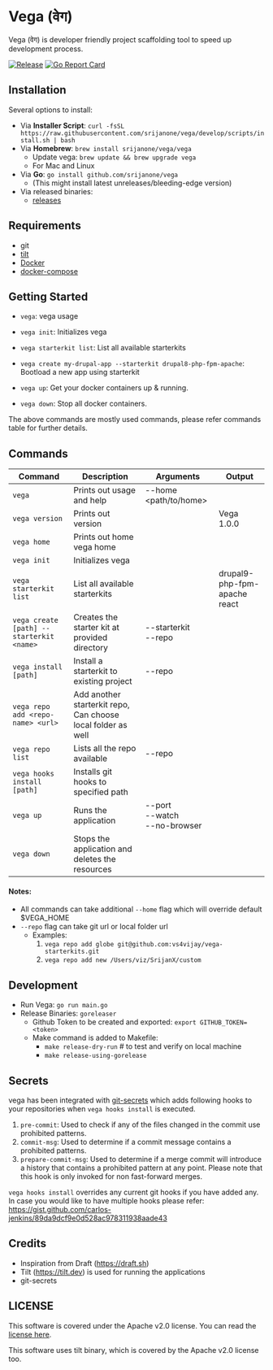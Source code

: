 # Vega (वेग)

Vega (वेग) is developer friendly project scaffolding tool to speed up development process.

[![Release](https://github.com/srijanone/vega/workflows/Release/badge.svg)](https://github.com/srijanone/vega/releases)
[![Go Report Card](https://goreportcard.com/badge/github.com/srijanone/vega)](https://goreportcard.com/report/github.com/srijanone/vega)

## Installation

Several options to install:

- Via **Installer Script**: `curl -fsSL https://raw.githubusercontent.com/srijanone/vega/develop/scripts/install.sh | bash`
- Via **Homebrew**: `brew install srijanone/vega/vega`
  - Update vega: `brew update && brew upgrade vega`
  - For Mac and Linux
- Via **Go**: `go install github.com/srijanone/vega`
  - (This might install latest unreleases/bleeding-edge version)
- Via released binaries:
  - [releases](https://github.com/srijanone/vega/releases)

## Requirements

- git
- [tilt](https://docs.tilt.dev/install.html)
- [Docker](https://docs.docker.com/install/)
- [docker-compose](https://docs.docker.com/compose/install/)


## Getting Started

- `vega`: vega usage

- `vega init`: Initializes vega

- `vega starterkit list`: List all available starterkits

- `vega create my-drupal-app --starterkit drupal8-php-fpm-apache`: Bootload a new app using starterkit

- `vega up`: Get your docker containers up & running.

- `vega down`: Stop all docker containers.

The above commands are mostly used commands, please refer commands table for further details.

## Commands

| Command                                      | Description                                                                           | Arguments                                       | Output     |
| -------------------------------------------- | ------------------------------------------------------------------------------------- | ----------------------------------------------- | ---------- |
| `vega`                                         | Prints out usage and help                                                             | \--home <path/to/home>                          |            |
| `vega version`                                 | Prints out version                                                                    |                                                 | Vega 1.0.0 |
| `vega home`                                    | Prints out home vega home                                                             |                                                 |            |
| `vega init`                                    | Initializes vega                                                                      |                                                 |            |
| `vega starterkit list`                         | List all available starterkits                                                        |                                                 | drupal9-php-fpm-apache<br>react    |
| `vega create [path] --starterkit <name>`       | Creates the starter kit at provided directory                                         | \--starterkit <name><br>\--repo <repo>          |            |
| `vega install [path]`                          | Install a starterkit to existing project                                              | \--repo <repo>                                   |            |
| `vega repo add <repo-name> <url>`              | Add another starterkit repo, Can choose local folder as well                          |                                                 |            |
| `vega repo list`                               | Lists all the repo available                                                          | \--repo <repo>                                  |            |
| `vega hooks install [path]`                    | Installs git hooks to specified path                                                  |                                                 |            |
| `vega up`                                      | Runs the application                                                                  | \--port <log-port><br>\--watch<br>\--no-browser |            |
| `vega down`                                    | Stops the application and deletes the resources                                       |                                                 |            |

#### Notes:
- All commands can take additional `--home` flag which will override default $VEGA_HOME
- `--repo` flag can take git url or local folder url
  - Examples:
    1. `vega repo add globe git@github.com:vs4vijay/vega-starterkits.git`
    2. `vega repo add new /Users/viz/SrijanX/custom`

## Development

- Run Vega: `go run main.go`
- Release Binaries: `goreleaser`
  - Github Token to be created and exported: `export GITHUB_TOKEN=<token>`
  - Make command is added to Makefile:
    - `make release-dry-run`        # to test and verify on local machine
    - `make release-using-gorelease`


## Secrets
vega has been integrated with [git-secrets](https://github.com/awslabs/git-secrets) which adds following hooks to your repositories when ```vega hooks install``` is executed.

  1. ```pre-commit```: Used to check if any of the files changed in the commit
       use prohibited patterns.
  2. ```commit-msg```: Used to determine if a commit message contains a
       prohibited patterns.
  3. ```prepare-commit-msg```: Used to determine if a merge commit will
       introduce a history that contains a prohibited pattern at any point.
       Please note that this hook is only invoked for non fast-forward merges.

```vega hooks install``` overrides any current git hooks if you have added any. In case you would like to have multiple
hooks please refer: https://gist.github.com/carlos-jenkins/89da9dcf9e0d528ac978311938aade43

## Credits

- Inspiration from Draft (https://draft.sh)
- Tilt (https://tilt.dev) is used for running the applications
- git-secrets

## LICENSE

This software is covered under the Apache v2.0 license. You can read the [license here](LICENSE).

This software uses tilt binary, which is covered by the Apache v2.0 license too.